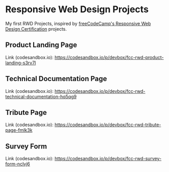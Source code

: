 # Responsive Web Design Projects
My first RWD Projects, inspired by [freeCodeCamp's Responsive Web Design Certification](https://www.freecodecamp.org/learn/2022/responsive-web-design/) projects.

## Product Landing Page
Link (codesandbox.io): https://codesandbox.io/p/devbox/fcc-rwd-product-landing-s3rv7l

## Technical Documentation Page
Link (codesandbox.io): https://codesandbox.io/p/devbox/fcc-rwd-technical-documentation-hq5qg9

## Tribute Page
Link (codesandbox.io): https://codesandbox.io/p/devbox/fcc-rwd-tribute-page-fmlk3k

## Survey Form
Link (codesandbox.io): https://codesandbox.io/p/devbox/fcc-rwd-survey-form-nclvj6
